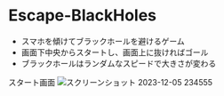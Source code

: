 # Escape-BlackHoles
- スマホを傾けてブラックホールを避けるゲーム
- 画面下中央からスタートし、画面上に抜ければゴール
- ブラックホールはランダムなスピードで大きさが変わる

スタート画面
![スクリーンショット 2023-12-05 234555](https://github.com/Ittalian/Escape-BlackHoles/assets/137425898/27f86fcb-7451-4903-bbe2-80f775982c23)
